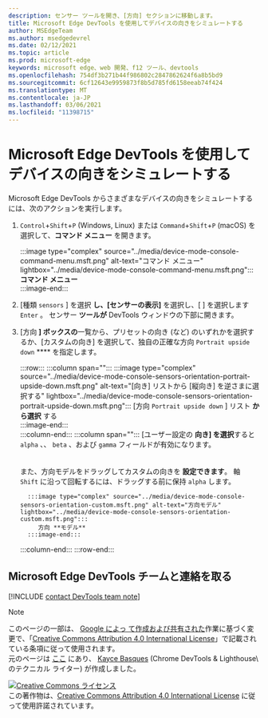 ```yaml
---
description: センサー ツールを開き、[方向] セクションに移動します。
title: Microsoft Edge DevTools を使用してデバイスの向きをシミュレートする
author: MSEdgeTeam
ms.author: msedgedevrel
ms.date: 02/12/2021
ms.topic: article
ms.prod: microsoft-edge
keywords: microsoft edge、web 開発、f12 ツール、devtools
ms.openlocfilehash: 754df3b271b44f986802c2847862624f6a8b5bd9
ms.sourcegitcommit: 6cf12643e9959873f8b5d785fd6158eeab74f424
ms.translationtype: MT
ms.contentlocale: ja-JP
ms.lasthandoff: 03/06/2021
ms.locfileid: "11398715"
---
```

<!-- Copyright Kayce Basques 

   Licensed under the Apache License, Version 2.0 (the "License");
   you may not use this file except in compliance with the License.
   You may obtain a copy of the License at

       https://www.apache.org/licenses/LICENSE-2.0

   Unless required by applicable law or agreed to in writing, software
   distributed under the License is distributed on an "AS IS" BASIS,
   WITHOUT WARRANTIES OR CONDITIONS OF ANY KIND, either express or implied.
   See the License for the specific language governing permissions and
   limitations under the License.  -->

# <a name="simulate-device-orientation-with-microsoft-edge-devtools"></a>Microsoft Edge DevTools を使用してデバイスの向きをシミュレートする  

Microsoft Edge DevTools からさまざまなデバイスの向きをシミュレートするには、次のアクションを実行します。  

<!--todo: update device orientation section when available -->  

1.  `Control`+`Shift`+`P` \(Windows, Linux\) または `Command`+`Shift`+`P` \(macOS\) を選択して、**コマンド メニュー** を開きます。  
    
    :::image type="complex" source="../media/device-mode-console-command-menu.msft.png" alt-text="コマンド メニュー" lightbox="../media/device-mode-console-command-menu.msft.png":::
       **コマンド メニュー**  
    :::image-end:::  
    
1.  [種類 `sensors` ] を選択 **し、[センサーの表示]** を選択し、[ ] を選択します `Enter` 。  センサー **ツールが** DevTools ウィンドウの下部に開きます。  
1.  [方向 **] ボックスの**一覧から、プリセットの向き (など) のいずれかを選択するか、[カスタムの向き] を選択して、独自の正確な方向 `Portrait upside down` **** を指定します。  
    
    :::row:::
       :::column span="":::
          :::image type="complex" source="../media/device-mode-console-sensors-orientation-portrait-upside-down.msft.png" alt-text="[向き] リストから [縦向き] を逆さまに選択する" lightbox="../media/device-mode-console-sensors-orientation-portrait-upside-down.msft.png":::
             [方向 `Portrait upside down` ] リスト **から選択** する  
          :::image-end:::  
       :::column-end:::
       :::column span="":::
          [ユーザー設定の **向き] を選択**すると `alpha` 、、 `beta` 、および `gamma` フィールドが有効になります。  
          <!--To understand how each axis works, navigate to [Alpha][alpha], [Beta][beta], and [Gamma][gamma].  -->  
          <!--todo: update links to alpha, beta, and gamma section when available -->  
          また、方向モデルをドラッグしてカスタムの向きを **設定できます**。  軸 `Shift` に沿って回転するには、ドラッグする前に保持 `alpha` します。  
          
          :::image type="complex" source="../media/device-mode-console-sensors-orientation-custom.msft.png" alt-text="方向モデル" lightbox="../media/device-mode-console-sensors-orientation-custom.msft.png":::
             方向 **モデル**  
          :::image-end:::  
       :::column-end:::
    :::row-end:::
    
## <a name="getting-in-touch-with-the-microsoft-edge-devtools-team"></a>Microsoft Edge DevTools チームと連絡を取る  

[!INCLUDE [contact DevTools team note](../includes/contact-devtools-team-note.md)]  

<!-- links -->  

<!--[WebFundamentasNativeHardwareDeviceOrientationIndex]: /web/fundamentals/native-hardware/device-orientation/index "Device Orientation & Motion"  -->  
<!--[WebFundamentasNativeHardwareDeviceOrientationIndexAlpha]: /web/fundamentals/native-hardware/device-orientation/index#alpha "Alpha - Device Orientation & Motion"  -->  
<!--[WebFundamentasNativeHardwareDeviceOrientationIndexBeta]: /web/fundamentals/native-hardware/device-orientation/index#beta "Beta - Device Orientation & Motion"  -->  
<!--[WebFundamentasNativeHardwareDeviceOrientationIndexGamma]: /web/fundamentals/native-hardware/device-orientation/index#gamma "Gamma - Device Orientation & Motion"  -->  

> [!NOTE]
> このページの一部は、 [Google によっ て作成および共有された][GoogleSitePolicies]作業に基づく変更で、「[Creative Commons Attribution 4.0 International License][CCA4IL]」で記載されている条項に従って使用されます。  
> 元のページは [ここ](https://developers.google.com/web/tools/chrome-devtools/device-mode/orientation) にあり、 [Kayce Basques][KayceBasques] \(Chrome DevTools \& Lighthouse\ のテクニカル ライター) が作成しました。  

[![Creative Commons ライセンス][CCby4Image]][CCA4IL]  
この著作物は、[Creative Commons Attribution 4.0 International License][CCA4IL] に従って使用許諾されています。  

[CCA4IL]: https://creativecommons.org/licenses/by/4.0  
[CCby4Image]: https://i.creativecommons.org/l/by/4.0/88x31.png  
[GoogleSitePolicies]: https://developers.google.com/terms/site-policies  
[KayceBasques]: https://developers.google.com/web/resources/contributors/kaycebasques  
